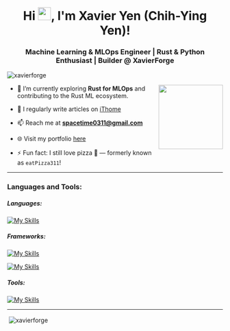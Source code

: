 <h1 align="center">Hi <img src="https://user-images.githubusercontent.com/18350557/176309783-0785949b-9127-417c-8b55-ab5a4333674e.gif" alt="waving hand" width="30">, I'm Xavier Yen (Chih-Ying Yen)!</h1>
<h3 align="center">Machine Learning & MLOps Engineer | Rust & Python Enthusiast | Builder @ XavierForge</h3>

<p align="left"> <img src="https://komarev.com/ghpvc/?username=xavierforge&label=Profile%20views&color=0e75b6&style=flat" alt="xavierforge" /> </p>

<img align="right" src="https://i.giphy.com/media/VbnUQpnihPSIgIXuZv/giphy.gif" width="150" />

- 🚀 I’m currently exploring **Rust for MLOps** and contributing to the Rust ML ecosystem.

- 📝 I regularly write articles on [iThome](https://ithelp.ithome.com.tw/users/20141304/articles)

- 📫 Reach me at **spacetime0311@gmail.com**

- 🌐 Visit my portfolio [here](https://xavierforge.github.io/) <!-- update after renaming GitHub Pages -->

- ⚡ Fun fact: I still love pizza 🍕 — formerly known as `eatPizza311`!

---

<h3 align="left">Languages and Tools:</h3>

<h5 align="left">Languages:</h5>

[![My Skills](https://skillicons.dev/icons?i=py,rust,scala,postgres)](https://skillicons.dev)
    
<h5 align="left">Frameworks:</h5>

[![My Skills](https://skillicons.dev/icons?i=pytorch,tensorflow,sklearn,flask)](https://skillicons.dev)

[![My Skills](https://simpleskill.icons.workers.dev/svg?i=polars,pandas,plotly&theme=light)](#)

<h5 align="left">Tools:</h5>

[![My Skills](https://skillicons.dev/icons?i=docker,kubernetes,aws,gcp)](https://skillicons.dev)

---

<p>&nbsp;<img align="center" src="https://github-readme-stats-git-master-xavierforge.vercel.app/api?username=xavierforge&show_icons=true&theme=cobalt" alt="xavierforge" /></p>
